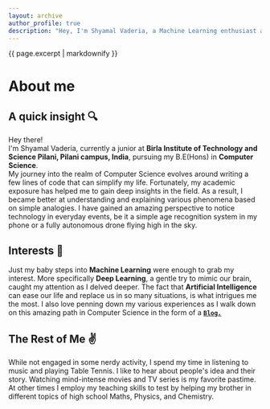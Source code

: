 ```yaml
---
layout: archive
author_profile: true
description: "Hey, I'm Shyamal Vaderia, a Machine Learning enthusiast and Python lover, pursuing B.E.(Hons) in Computer Science from BITS Pilani, Pilani Campus, India."
---
```


{{ page.excerpt | markdownify }}
# About me

## A quick insight :mag:
Hey there!   
I'm Shyamal Vaderia, currently a junior at **Birla Institute of Technology and Science Pilani, Pilani campus, India**, 
pursuing my B.E(Hons) in **Computer Science**.  
My journey into the realm of Computer Science evolves around writing a few lines of code that can simplify my life.
Fortunately, my academic exposure has helped me to gain deep insights in the field. As a result, I became better at understanding and explaining
various phenomena based on simple analogies. I have gained an amazing perspective to notice technology in everyday events, be it a simple
age recognition system in my phone or a fully autonomous drone flying high in the sky.
## Interests :book:
Just my baby steps into **Machine Learning** were enough to grab my interest.
More specifically **Deep Learning**, a gentle try to mimic our brain, caught my attention as I delved deeper. 
The fact that **Artificial Intelligence** can ease our life and replace us in so many situations, is what intrigues me the most.
I also love penning down my various experiences as I walk down on this amazing path in Computer Science in the form of a [**`Blog.`**](/articles/)

## The Rest of Me :v:
While not engaged in some nerdy activity, I spend my time in listening to music and playing Table Tennis.
I like to hear about people's idea and their story. Watching mind-intense movies and TV series is my favorite pastime. 
At other times I employ my teaching skills to test by helping my brother in different topics of high school Maths, Physics, and Chemistry.

